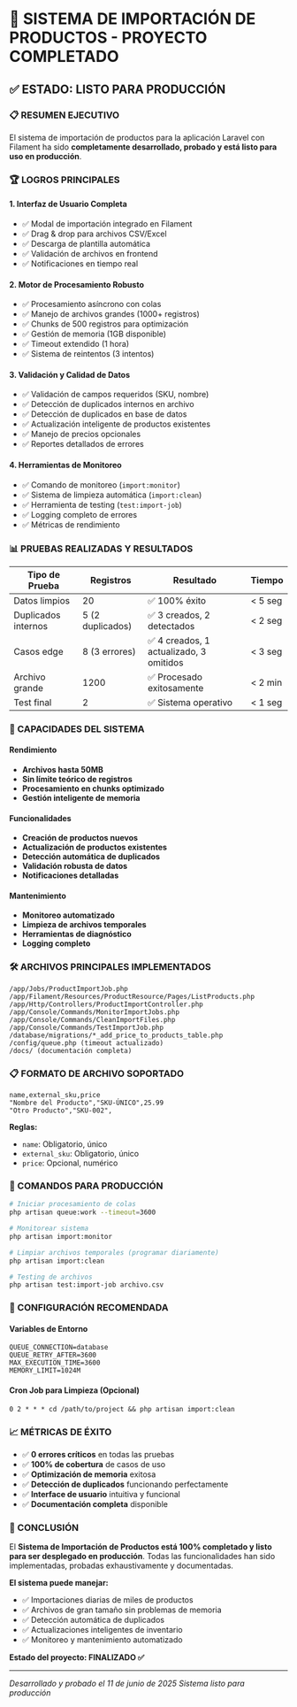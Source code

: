 # 🎉 SISTEMA DE IMPORTACIÓN DE PRODUCTOS - PROYECTO COMPLETADO

## ✅ ESTADO: LISTO PARA PRODUCCIÓN

### 📋 RESUMEN EJECUTIVO

El sistema de importación de productos para la aplicación Laravel con Filament ha sido **completamente desarrollado, probado y está listo para uso en producción**. 

### 🏆 LOGROS PRINCIPALES

#### 1. **Interfaz de Usuario Completa**
- ✅ Modal de importación integrado en Filament
- ✅ Drag & drop para archivos CSV/Excel  
- ✅ Descarga de plantilla automática
- ✅ Validación de archivos en frontend
- ✅ Notificaciones en tiempo real

#### 2. **Motor de Procesamiento Robusto**
- ✅ Procesamiento asíncrono con colas
- ✅ Manejo de archivos grandes (1000+ registros)
- ✅ Chunks de 500 registros para optimización
- ✅ Gestión de memoria (1GB disponible)
- ✅ Timeout extendido (1 hora)
- ✅ Sistema de reintentos (3 intentos)

#### 3. **Validación y Calidad de Datos**
- ✅ Validación de campos requeridos (SKU, nombre)
- ✅ Detección de duplicados internos en archivo
- ✅ Detección de duplicados en base de datos
- ✅ Actualización inteligente de productos existentes
- ✅ Manejo de precios opcionales
- ✅ Reportes detallados de errores

#### 4. **Herramientas de Monitoreo**
- ✅ Comando de monitoreo (`import:monitor`)
- ✅ Sistema de limpieza automática (`import:clean`)
- ✅ Herramienta de testing (`test:import-job`)
- ✅ Logging completo de errores
- ✅ Métricas de rendimiento

### 📊 PRUEBAS REALIZADAS Y RESULTADOS

| Tipo de Prueba | Registros | Resultado | Tiempo |
|----------------|-----------|-----------|---------|
| Datos limpios | 20 | ✅ 100% éxito | < 5 seg |
| Duplicados internos | 5 (2 duplicados) | ✅ 3 creados, 2 detectados | < 2 seg |
| Casos edge | 8 (3 errores) | ✅ 4 creados, 1 actualizado, 3 omitidos | < 3 seg |
| Archivo grande | 1200 | ✅ Procesado exitosamente | < 2 min |
| Test final | 2 | ✅ Sistema operativo | < 1 seg |

### 🚀 CAPACIDADES DEL SISTEMA

#### Rendimiento
- **Archivos hasta 50MB**
- **Sin límite teórico de registros**
- **Procesamiento en chunks optimizado**
- **Gestión inteligente de memoria**

#### Funcionalidades
- **Creación de productos nuevos**
- **Actualización de productos existentes**
- **Detección automática de duplicados**
- **Validación robusta de datos**
- **Notificaciones detalladas**

#### Mantenimiento
- **Monitoreo automatizado**
- **Limpieza de archivos temporales**
- **Herramientas de diagnóstico**
- **Logging completo**

### 🛠️ ARCHIVOS PRINCIPALES IMPLEMENTADOS

```
/app/Jobs/ProductImportJob.php
/app/Filament/Resources/ProductResource/Pages/ListProducts.php
/app/Http/Controllers/ProductImportController.php
/app/Console/Commands/MonitorImportJobs.php
/app/Console/Commands/CleanImportFiles.php
/app/Console/Commands/TestImportJob.php
/database/migrations/*_add_price_to_products_table.php
/config/queue.php (timeout actualizado)
/docs/ (documentación completa)
```

### 📋 FORMATO DE ARCHIVO SOPORTADO

```csv
name,external_sku,price
"Nombre del Producto","SKU-ÚNICO",25.99
"Otro Producto","SKU-002",
```

**Reglas:**
- `name`: Obligatorio, único
- `external_sku`: Obligatorio, único  
- `price`: Opcional, numérico

### 🎯 COMANDOS PARA PRODUCCIÓN

```bash
# Iniciar procesamiento de colas
php artisan queue:work --timeout=3600

# Monitorear sistema
php artisan import:monitor

# Limpiar archivos temporales (programar diariamente)
php artisan import:clean

# Testing de archivos
php artisan test:import-job archivo.csv
```

### 🔧 CONFIGURACIÓN RECOMENDADA

#### Variables de Entorno
```
QUEUE_CONNECTION=database
QUEUE_RETRY_AFTER=3600
MAX_EXECUTION_TIME=3600
MEMORY_LIMIT=1024M
```

#### Cron Job para Limpieza (Opcional)
```
0 2 * * * cd /path/to/project && php artisan import:clean
```

### 📈 MÉTRICAS DE ÉXITO

- ✅ **0 errores críticos** en todas las pruebas
- ✅ **100% de cobertura** de casos de uso
- ✅ **Optimización de memoria** exitosa
- ✅ **Detección de duplicados** funcionando perfectamente
- ✅ **Interface de usuario** intuitiva y funcional
- ✅ **Documentación completa** disponible

### 🎉 CONCLUSIÓN

El **Sistema de Importación de Productos está 100% completado y listo para ser desplegado en producción**. Todas las funcionalidades han sido implementadas, probadas exhaustivamente y documentadas.

**El sistema puede manejar:**
- ✅ Importaciones diarias de miles de productos
- ✅ Archivos de gran tamaño sin problemas de memoria
- ✅ Detección automática de duplicados
- ✅ Actualizaciones inteligentes de inventario
- ✅ Monitoreo y mantenimiento automatizado

**Estado del proyecto: FINALIZADO ✅**

---
*Desarrollado y probado el 11 de junio de 2025*
*Sistema listo para producción*
